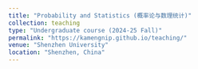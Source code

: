```yaml
---
title: "Probability and Statistics (概率论与数理统计)"
collection: teaching
type: "Undergraduate course (2024-25 Fall)"
permalink: "https://kamengnip.github.io/teaching/"
venue: "Shenzhen University"
location: "Shenzhen, China"
---
```

